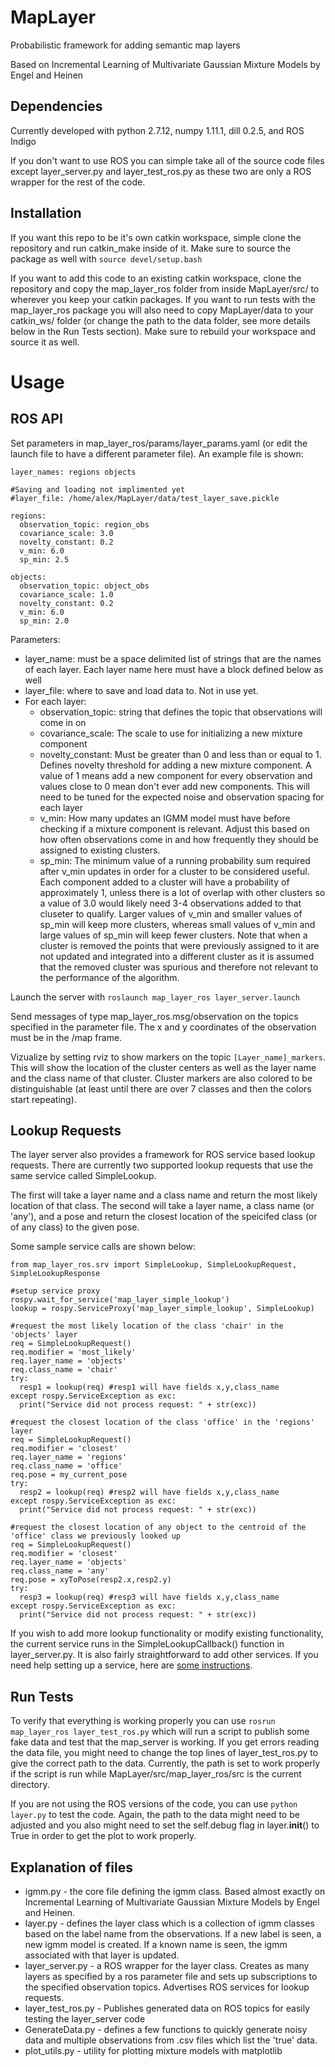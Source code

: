 # MapLayer
Probabilistic framework for adding semantic map layers

Based on Incremental Learning of Multivariate Gaussian Mixture Models by Engel and Heinen

## Dependencies
Currently developed with python 2.7.12, numpy 1.11.1, dill 0.2.5, and ROS Indigo

If you don't want to use ROS you can simple take all of the source code files except layer_server.py and layer_test_ros.py as these two are only a ROS wrapper for the rest of the code.

## Installation

If you want this repo to be it's own catkin workspace, simple clone the repository and run catkin_make inside of it. Make sure to source the package as well with `source devel/setup.bash`

If you want to add this code to an existing catkin workspace, clone the repository and copy the map_layer_ros folder from inside MapLayer/src/ to wherever you keep your catkin packages. If you want to run tests with the map_layer_ros package you will also need to copy MapLayer/data to your catkin_ws/ folder (or change the path to the data folder, see more details below in the Run Tests section). Make sure to rebuild your workspace and source it as well.

# Usage

## ROS API
Set parameters in map_layer_ros/params/layer_params.yaml (or edit the launch file to have a different parameter file). An example file is shown:
```
layer_names: regions objects

#Saving and loading not implimented yet
#layer_file: /home/alex/MapLayer/data/test_layer_save.pickle

regions:
  observation_topic: region_obs
  covariance_scale: 3.0
  novelty_constant: 0.2
  v_min: 6.0
  sp_min: 2.5

objects:
  observation_topic: object_obs
  covariance_scale: 1.0
  novelty_constant: 0.2
  v_min: 6.0
  sp_min: 2.0
  ```

Parameters:
- layer_name: must be a space delimited list of strings that are the names of each layer. Each layer name here must have a block defined below as well
- layer_file: where to save and load data to. Not in use yet.
- For each layer:
    - observation_topic: string that defines the topic that observations will come in on
    - covariance_scale: The scale to use for initializing a new mixture component
    - novelty_constant: Must be greater than 0 and less than or equal to 1. Defines novelty threshold for adding a new mixture component. A value of 1 means add a new component for every observation and values close to 0 mean don't ever add new components. This will need to be tuned for the expected noise and observation spacing for each layer
    - v_min: How many updates an IGMM model must have before checking if a mixture component is relevant. Adjust this based on how often observations come in and how frequently they should be assigned to existing clusters.
    - sp_min: The minimum value of a running probability sum required after v_min updates in order for a cluster to be considered useful. Each component added to a cluster will have a probability of approximately 1, unless there is a lot of overlap with other clusters so a value of 3.0 would likely need 3-4 observations added to that cluseter to qualify. Larger values of v_min and smaller values of sp_min will keep more clusters, whereas small values of v_min and large values of sp_min will keep fewer clusters. Note that when a cluster is removed the points that were previously assigned to it are not updated and integrated into a different cluster as it is assumed that the removed cluster was spurious and therefore not relevant to the performance of the algorithm.


Launch the server with `roslaunch map_layer_ros layer_server.launch`

Send messages of type map_layer_ros.msg/observation on the topics specified in the parameter file. The x and y coordinates of the observation must be in the /map frame.

Vizualize by setting rviz to show markers on the topic `[Layer_name]_markers`. This will show the location of the cluster centers as well as the layer name and the class name of that cluster. Cluster markers are also colored to be distinguishable (at least until there are over 7 classes and then the colors start repeating).

## Lookup Requests
The layer server also provides a framework for ROS service based lookup requests. There are currently two supported lookup requests that use the same service called SimpleLookup.

The first will take a layer name and a class name and return the most likely location of that class. The second will take a layer name, a class name (or 'any'), and a pose and return the closest location of the speicifed class (or of any class) to the given pose.

Some sample service calls are shown below:
```(python)
from map_layer_ros.srv import SimpleLookup, SimpleLookupRequest, SimpleLookupResponse

#setup service proxy
rospy.wait_for_service('map_layer_simple_lookup')
lookup = rospy.ServiceProxy('map_layer_simple_lookup', SimpleLookup)  

#request the most likely location of the class 'chair' in the 'objects' layer
req = SimpleLookupRequest()
req.modifier = 'most_likely'
req.layer_name = 'objects'
req.class_name = 'chair'
try:
  resp1 = lookup(req) #resp1 will have fields x,y,class_name
except rospy.ServiceException as exc:
  print("Service did not process request: " + str(exc))
 
#request the closest location of the class 'office' in the 'regions' layer
req = SimpleLookupRequest()
req.modifier = 'closest'
req.layer_name = 'regions'
req.class_name = 'office'
req.pose = my_current_pose
try:
  resp2 = lookup(req) #resp2 will have fields x,y,class_name
except rospy.ServiceException as exc:
  print("Service did not process request: " + str(exc))
  
#request the closest location of any object to the centroid of the 'office' class we previously looked up
req = SimpleLookupRequest()
req.modifier = 'closest'
req.layer_name = 'objects'
req.class_name = 'any'
req.pose = xyToPose(resp2.x,resp2.y)
try:
  resp3 = lookup(req) #resp3 will have fields x,y,class_name
except rospy.ServiceException as exc:
  print("Service did not process request: " + str(exc))
```

If you wish to add more lookup functionality or modify existing functionality, the current service runs in the SimpleLookupCallback() function in layer_server.py. It is also fairly straightforward to add other services. If you need help setting up a service, here are [some instructions](http://wiki.ros.org/rospy/Overview/Services).


## Run Tests

To verify that everything is working properly you can use `rosrun map_layer_ros layer_test_ros.py` which will run a script to publish some fake data and test that the map_server is working. If you get errors reading the data file, you might need to change the top lines of layer_test_ros.py to give the correct path to the data. Currently, the path is set to work properly if the script is run while MapLayer/src/map_layer_ros/src is the current directory.

If you are not using the ROS versions of the code, you can use `python layer.py` to test the code. Again, the path to the data might need to be adjusted and you also might need to set the self.debug flag in layer.__init__() to True in order to get the plot to work properly.

## Explanation of files
- igmm.py - the core file defining the igmm class. Based almost exactly on Incremental Learning of Multivariate Gaussian Mixture Models by Engel and Heinen. 
- layer.py - defines the layer class which is a collection of igmm classes based on the label name from the observations. If a new label is seen, a new igmm model is created. If a known name is seen, the igmm associated with that layer is updated.
- layer_server.py - a ROS wrapper for the layer class. Creates as many layers as specified by a ros parameter file and sets up subscriptions to the specified observation topics. Advertises ROS services for lookup requests.
- layer_test_ros.py - Publishes generated data on ROS topics for easily testing the layer_server code
- GenerateData.py - defines a few functions to quickly generate noisy data and multiple observations from .csv files which list the 'true' data.
- plot_utils.py - utility for plotting mixture models with matplotlib



